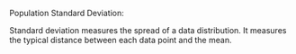 Population Standard Deviation:

Standard deviation measures the spread of a data distribution. It measures the typical distance between each data point and the mean.